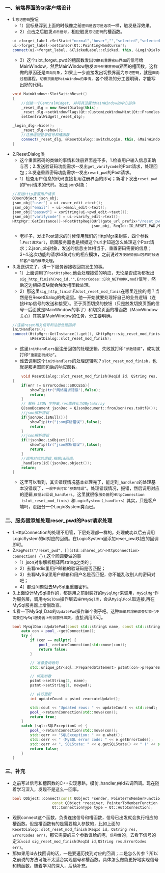 ### 一、前端界面的Qt客户端设计
- 1.`忘记密码`按钮
    - 1）鼠标悬浮到上面的时候像之前`密码是否可是选项`一样，触发悬浮效果。
    - 2）点击之后触发`点击信号`，相应触发`忘记密码`的槽函数。
    ```cpp
    ui->forget_label->SetState("normal","hover","","selected","selected_hover","");
    ui->forget_label->setCursor(Qt::PointingHandCursor);
    connect(ui->forget_label, &ClickedLabel::clicked, this, &LoginDialog::slot_forget_pwd);
    ```
    - 3）这个slot_forget_pwd的槽函数发出`切换到重置密码界面`的信号给MainWindow，然后MainWindow触发`切换到重置密码`界面的槽函数。这样做的原因还是`面向对象`，如果上一步直接发出切换界面为`忘记密码`，就是`面向过程`编程。`切换页面是MainWindow的事情`，各个模块的分工要明确，才能写出好的代码。
    ```cpp
    void MainWindow::SlotSwitchReset()
    {
        //创建一个CentralWidget, 并将其设置为MainWindow的中心部件
        _reset_dlg = new ResetDialog(this);
        _reset_dlg->setWindowFlags(Qt::CustomizeWindowHint|Qt::FramelessWindowHint);
        setCentralWidget(_reset_dlg);

    _login_dlg->hide();
        _reset_dlg->show();
        //注册返回登录信号和槽函数
        connect(_reset_dlg, &ResetDialog::switchLogin, this, &MainWindow::SlotSwitchLogin2);
    }
    ```
- 2.ResetDialog类
    - 这个重置密码的类做的事情和注册界面差不多，1.检查用户输入信息正确与否；2.发送验证码功能需求--发出`get_varifycode`的Post请求，处理回包；3.发送重置密码功能需求--发出`reset_pwd`的Post请求。
    - 1）检查用户信息的代码直接复用注册界面的即可；新增下发出`reset_pwd`的Post请求的代码。发出json对象：
    ```cpp
    //发送http重置用户请求
    QJsonObject json_obj;
    json_obj["user"] = ui->user_edit->text();
    json_obj["email"] = ui->email_edit->text();
    json_obj["passwd"] = xorString(ui->pwd_edit->text());
    json_obj["varifycode"] = ui->varify_edit->text();
    HttpMgr::GetInstance()->PostHttpReq(QUrl(gate_url_prefix+"/reset_pwd"),
                                        json_obj, ReqId::ID_RESET_PWD,Modules::RESETMOD);
    ```
    - 老样子，发出Post请求的时候使用我们的HttpMgr来封装，四个参数1.`Post请求url`，后面服务器也是根据这个url才知道怎么处理这个Post请求；2.json_obj对象，发送的信息主体相当于，重置密码需要的信息；3+4.这次功能的请求Id和对应的相应模块，之前说过`方便服务器回包的时候通知客户端的谁来处理`。
- 3.发送讲完了，讲一下服务器接收回包发生的事。
    - 1）上面调用了`PostHttpReq`,他会处理接受的响应，无论是否成功都发出`sig_http_finish(req_id,"",ErrorCodes::ERR_NETWORK,mod)`信号，然后这边相应模块就会触发槽函数处理。
    - 2）那这里`sig_http_finish`和`slot_reset_mod_finis`在哪里连接的呢？当然是在ResetDialog的构造里。他一开始就要处理好自己的业务逻辑（连接Http信号的发送和接受）。至于页面切换的按钮（只是触发切换页面的信号--后面就是MainWindow的事了）和切换页面的槽函数（MainWindow关心）其实是MainWindow的任务，分工要明确。
    ```cpp
    //连接reset相关信号和注册处理回调
    initHandlers();
    connect(HttpMgr::GetInstance().get(), &HttpMgr::sig_reset_mod_finish, this,
            &ResetDialog::slot_reset_mod_finish);
    ```
    - 这里`initHandlers`里注册回包的处理逻辑，失败就打印`“参数错误”`，成功就打印`“重置密码成功”`。
    - 谁去调用这个`initHandlers`的处理逻辑呢？`slot_reset_mod_finish`，也就是服务器回包后的响应函数。
    ```cpp
        void ResetDialog::slot_reset_mod_finish(ReqId id, QString res, ErrorCodes err)
    {
        if(err != ErrorCodes::SUCCESS){
            showTip(tr("网络请求错误"),false);
            return;
        }
        // 解析 JSON 字符串,res需转化为QByteArray
        QJsonDocument jsonDoc = QJsonDocument::fromJson(res.toUtf8());
        //json解析错误
        if(jsonDoc.isNull()){
            showTip(tr("json解析错误"),false);
            return;
        }
        //json解析错误
        if(!jsonDoc.isObject()){
            showTip(tr("json解析错误"),false);
            return;
        }
        //调用对应的逻辑,根据id回调。
        _handlers[id](jsonDoc.object());
        return;
    }
    ```
    - 这里可以看到，其实错误情况基本处理完了，能走到`_handlers`的处理基本没错误了，`一般不会打印“参数错误”`。处理错误情况，报错，然后调用对应的逻辑,`根据id回调_handlers`。这里就很像`服务器`的`HttpConnection（slot_reset_mod_finis）`和`LogicSystem（_handlers）`其实，只是客户端吗，没细分一个LogicSystem类而已。
### 二、服务器添加处理reser_pwd的Post请求处理
- 1.HttpConnection的处理不用管，下层处理都一样的，处理成功以后去调用LogicSystem的id对应的回调。在LogicSystem里添加reser_pwd对应的回调即可。
- 2.`RegPost("/reset_pwd", [](std::shared_ptr<HttpConnection> connection) {})`,这个回调要做的事
    - 1）json对象解析翻译回string之类的；
    - 2）去看redis里用户邮箱的验证码是否匹配；
    - 3）去看MySql里用户邮箱和用户名是否匹配，你不能乱改别人的密码对吧；
    - 4）都没问题就去MySql里重置密码。
- 3.上面设计MySql操作的，都是用之前封装好的`MySqlMgr`来调用，`MySqlMgr`作为服务层，调用`MySqlDao`操作层去`操作MySql库`，会从`MySqlPool`取连接,再在MySql服务器上增删改查。
- 4.看一下MySql_Dao的`UpdatePwd`操作举个例子吧。这种`简单的增删改查功能也不需要在MySql服务器上封装额外函数`，直接调用即可。
    ```cpp
    bool MysqlDao::UpdatePwd(const std::string& name, const std::string& newpwd) {
        auto con = pool_->getConnection();
        try {
            if (con == nullptr) {
                pool_->returnConnection(std::move(con));
                return false;
            }

            // 准备查询语句
            std::unique_ptr<sql::PreparedStatement> pstmt(con->prepareStatement("UPDATE user SET pwd = ? WHERE name = ?"));

            // 绑定参数
            pstmt->setString(2, name);
            pstmt->setString(1, newpwd);

            // 执行更新
            int updateCount = pstmt->executeUpdate();

            std::cout << "Updated rows: " << updateCount << std::endl;
            pool_->returnConnection(std::move(con));
            return true;
        }
        catch (sql::SQLException& e) {
            pool_->returnConnection(std::move(con));
            std::cerr << "SQLException: " << e.what();
            std::cerr << " (MySQL error code: " << e.getErrorCode();
            std::cerr << ", SQLState: " << e.getSQLState() << " )" << std::endl;
            return false;
        }
    }
    ```
### 三、补充
- 之前写过信号和槽函数的C++实现思路，模仿_handler,由Id去调回调。现在随着学习深入，发现不是这么一回事。
    ```cpp
    bool QObject::connect(const QObject *sender, PointerToMemberFunction signal,
                      const QObject *receiver, PointerToMemberFunction slot,
                      Qt::ConnectionType type = Qt::AutoConnection);
    ```
- 观察connect这个函数，负责连接信号和槽函数，信号已出发就会执行相应的槽函数。但是槽函数有的是需要输入参数的，比如上面的`ResetDialog::slot_reset_mod_finish(ReqId id, QString res, ErrorCodes err)`，那它需要的三个参数谁给的呢，`信号`给的，去看下信号的定义`void sig_reset_mod_finish(ReqId id,QString res,ErrorCodes err)`。
- 那如果用id去找回调的话，一是要遍历找到对应的回调；二是怎么传参？所以之前说的方法可能不太适合实现信号和槽函数。具体怎么做能更好地实现信号和槽函数，随着学习的深入，后续补充。